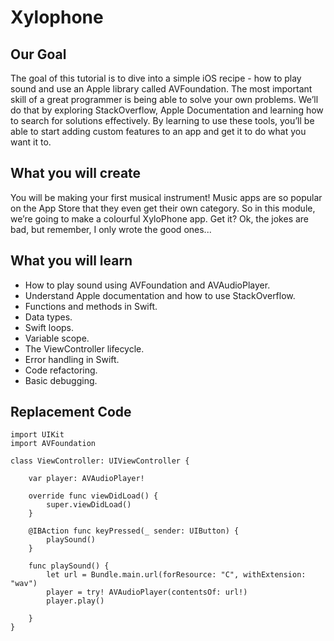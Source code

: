 # Xylophone

## Our Goal

The goal of this tutorial is to dive into a simple iOS recipe - how to play sound and use an Apple library called AVFoundation. The most important skill of a great programmer is being able to solve your own problems. We’ll do that by exploring StackOverflow, Apple Documentation and learning how to search for solutions effectively. By learning to use these tools, you’ll be able to start adding custom features to an app and get it to do what you want it to.

## What you will create

You will be making your first musical instrument! Music apps are so popular on the App Store that they even get their own category. So in this module, we’re going to make a colourful XyloPhone app. Get it? Ok, the jokes are bad, but remember, I only wrote the good ones...

## What you will learn

- How to play sound using AVFoundation and AVAudioPlayer.
- Understand Apple documentation and how to use StackOverflow.
- Functions and methods in Swift.
- Data types.
- Swift loops.
- Variable scope.
- The ViewController lifecycle.
- Error handling in Swift.
- Code refactoring.
- Basic debugging.

## Replacement Code

```
import UIKit
import AVFoundation

class ViewController: UIViewController {

    var player: AVAudioPlayer!

    override func viewDidLoad() {
        super.viewDidLoad()
    }

    @IBAction func keyPressed(_ sender: UIButton) {
        playSound()
    }

    func playSound() {
        let url = Bundle.main.url(forResource: "C", withExtension: "wav")
        player = try! AVAudioPlayer(contentsOf: url!)
        player.play()

    }
}
```

